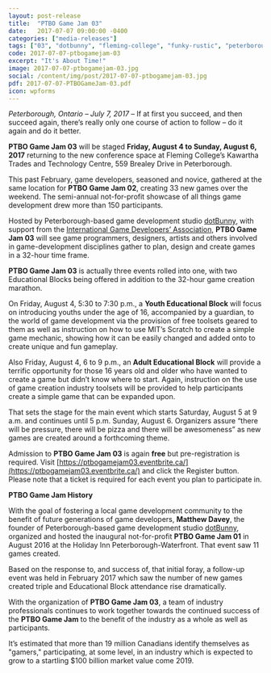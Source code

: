 ```yaml
---
layout: post-release
title:  "PTBO Game Jam 03"
date:   2017-07-07 09:00:00 -0400
categories: ["media-releases"]
tags: ["03", "dotbunny", "fleming-college", "funky-rustic", "peterborough-cfdc", "liftlock-studios", "prima-ip","unity", "igda"]
code: 2017-07-07-ptbogamejam-03
excerpt: "It's About Time!"
image: 2017-07-07-ptbogamejam-03.jpg
social: /content/img/post/2017-07-07-ptbogamejam-03.jpg
pdf: 2017-07-07-PTBOGameJam-03.pdf
icon: wpforms
---
```

_Peterborough, Ontario – July 7, 2017_ – If at first you succeed, and then succeed again, there’s really only one course of action to follow – do it again and do it better.  
  
**PTBO Game Jam 03** will be staged **Friday, August 4 to Sunday, August 6, 2017** returning to the new conference space at Fleming College’s Kawartha Trades and Technology Centre, 559 Brealey Drive in Peterborough. 
  
This past February, game developers, seasoned and novice, gathered at the same location for **PTBO Game Jam 02**, creating 33 new games over the weekend. The semi-annual not-for-profit showcase of all things game development drew more than 150 participants. 
  
Hosted by Peterborough-based game development studio [dotBunny](http://dotbunny.com), with support from the [International Game Developers’ Association](https://www.igda.org/), **PTBO Game Jam 03** will see game programmers, designers, artists and others involved in game-development disciplines gather to plan, design and create games in a 32-hour time frame.
  
**PTBO Game Jam 03** is actually three events rolled into one, with two Educational Blocks being offered in addition to the 32-hour game creation marathon. 
  
On Friday, August 4, 5:30 to 7:30 p.m., a **Youth Educational Block** will focus on introducing youths under the age of 16, accompanied by a guardian, to the world of game development via the provision of free toolsets geared to them as well as instruction on how to use MIT’s Scratch to create a simple game mechanic, showing how it can be easily changed and added onto to create unique and fun gameplay.
  
Also Friday, August 4, 6 to 9 p.m., an **Adult Educational Block** will provide a terrific opportunity for those 16 years old and older who have wanted to create a game but didn’t know where to start. Again, instruction on the use of game creation industry toolsets will be provided to help participants create a simple game that can be expanded upon.
  
That sets the stage for the main event which starts Saturday, August 5 at 9 a.m. and continues until 5 p.m. Sunday, August 6. Organizers assure “there will be pressure, there will be pizza and there will be awesomeness” as new games are created around a forthcoming theme.
  
Admission to **PTBO Game Jam 03** is again **free** but pre-registration is required. Visit [https://ptbogamejam03.eventbrite.ca/](https://ptbogamejam03.eventbrite.ca/) and click the Register button. Please note that a ticket is required for each event you plan to participate in.
  
**PTBO Game Jam History**  
  
With the goal of fostering a local game development community to the benefit of future generations of game developers, **Matthew Davey**, the founder of Peterborough-based game development studio [dotBunny](http://dotbunny.com), organized and hosted the inaugural not-for-profit **PTBO Game Jam 01** in August 2016 at the Holiday Inn Peterborough-Waterfront. That event saw 11 games created.
  
Based on the response to, and success of, that initial foray, a follow-up event was held in February 2017 which saw the number of new games created triple and Educational Block attendance rise dramatically. 
  
With the organization of **PTBO Game Jam 03**, a team of industry professionals continues to work together towards the continued success of the **PTBO Game Jam** to the benefit of the industry as a whole as well as participants. 
  
It’s estimated that more than 19 million Canadians identify themselves as "gamers," participating, at some level, in an industry which is expected to grow to a startling $100 billion market value come 2019.